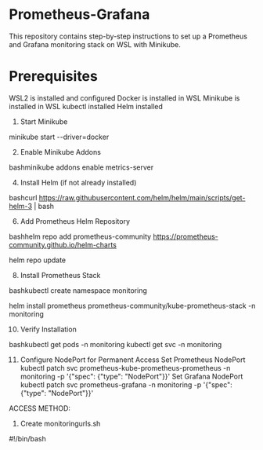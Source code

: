 # Prometheus-Grafana
This repository contains step-by-step instructions to set up a Prometheus and Grafana monitoring stack on WSL with Minikube.

# Prerequisites

WSL2 is installed and configured
Docker is installed in WSL
Minikube is installed in WSL
kubectl installed
Helm installed

1. Start Minikube

minikube start --driver=docker

2. Enable Minikube Addons
   
bashminikube addons enable metrics-server

4. Install Helm (if not already installed)
   
bashcurl https://raw.githubusercontent.com/helm/helm/main/scripts/get-helm-3 | bash

6. Add Prometheus Helm Repository
   
bashhelm repo add prometheus-community https://prometheus-community.github.io/helm-charts

helm repo update

8. Install Prometheus Stack
   
bashkubectl create namespace monitoring

helm install prometheus prometheus-community/kube-prometheus-stack -n monitoring

10. Verify Installation
    
bashkubectl get pods -n monitoring
kubectl get svc -n monitoring

11. Configure NodePort for Permanent Access
Set Prometheus NodePort
kubectl patch svc prometheus-kube-prometheus-prometheus -n monitoring -p '{"spec": {"type": "NodePort"}}'
Set Grafana NodePort
kubectl patch svc prometheus-grafana -n monitoring -p '{"spec": {"type": "NodePort"}}'

ACCESS METHOD:

1. Create monitoringurls.sh

#!/bin/bash




